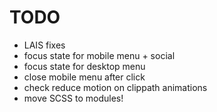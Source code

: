 # TODO

* LAIS fixes
* focus state for mobile menu + social
* focus state for desktop menu
* close mobile menu after click
* check reduce motion on clippath animations
* move SCSS to modules! 
